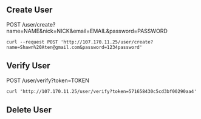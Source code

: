 ## Create User

POST /user/create?name=NAME&nick=NICK&email=EMAIL&password=PASSWORD

```
curl --request POST 'http://107.170.11.25/user/create?name=Shawn%20Aten@gmail.com&password=1234password'
```

## Verify User

POST /user/verify?token=TOKEN

```
curl 'http://107.170.11.25/user/verify?token=571658430c5cd3bf00290aa4'
```

## Delete User
